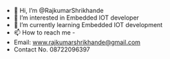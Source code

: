 - 👋 Hi, I’m @RajkumarShrikhande
- 👀 I’m interested in Embedded IOT developer
- 🌱 I’m currently learning Embedded IOT development
- 📫 How to reach me -
- Email: www.rajkumarshrikhande@gmail.com
- Contact No. 08722096397
